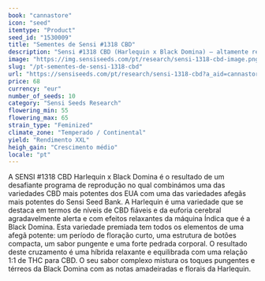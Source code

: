 ```yaml
---
book: "cannastore"
icon: "seed"
itemtype: "Product"
seed_id: "1530009"
title: "Sementes de Sensi #1318 CBD"
description: "Sensi #1318 CBD (Harlequin x Black Domina) – altamente relaxante com elevados níveis de CBD a partir de diversas linhagens. Compre aqui."
image: "https://img.sensiseeds.com/pt/research/sensi-1318-cbd-image.png"
slug: "/pt-sementes-de-sensi-1318-cbd"
url: "https://sensiseeds.com/pt/research/sensi-1318-cbd?a_aid=cannastore"
price: 68
currency: "eur"
number_of_seeds: 10
category: "Sensi Seeds Research"
flowering_min: 55
flowering_max: 65
strain_type: "Feminized"
climate_zone: "Temperado / Continental"
yield: "Rendimento XXL"
heigh_gain: "Crescimento médio"
locale: "pt"
---
```

A SENSI #1318 CBD Harlequin x Black Domina é o resultado de um desafiante programa de reprodução no qual combinámos uma das variedades CBD mais potentes dos EUA com uma das variedades afegãs mais potentes do Sensi Seed Bank. A Harlequin é uma variedade que se destaca em termos de níveis de CBD fiáveis e da euforia cerebral agradavelmente alerta e com efeitos relaxantes da máquina Índica que é a Black Domina. Esta variedade premiada tem todos os elementos de uma afegã potente: um período de floração curto, uma estrutura de botões compacta, um sabor pungente e uma forte pedrada corporal. O resultado deste cruzamento é uma híbrida relaxante e equilibrada com uma relação 1:1 de THC para CBD. O seu sabor complexo mistura os toques pungentes e térreos da Black Domina com as notas amadeiradas e florais da Harlequin.
